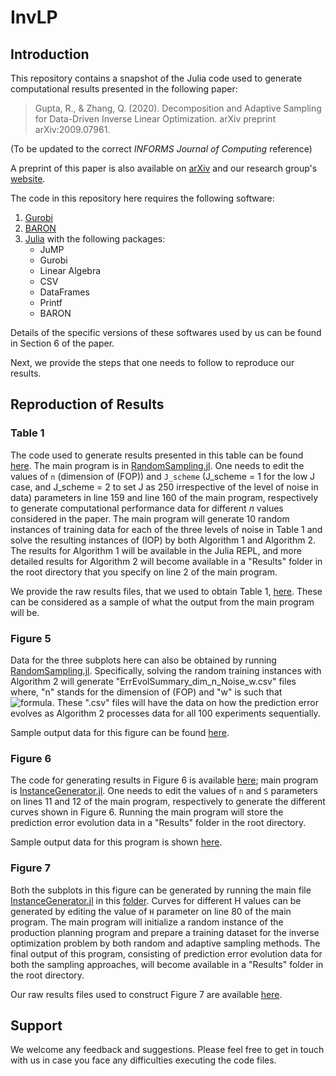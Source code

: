 # InvLP

## Introduction
This repository contains a snapshot of the Julia code used to generate computational results presented in the following paper:
> Gupta, R., & Zhang, Q. (2020). Decomposition and Adaptive Sampling for Data-Driven Inverse Linear Optimization. arXiv preprint arXiv:2009.07961.

(To be updated to the correct <em>INFORMS Journal of Computing</em> reference)

A preprint of this paper is also available on [arXiv](https://arxiv.org/abs/2009.07961) and our research group's [website](https://qizh.cems.umn.edu/publications/journal-articles).

The code in this repository here requires the following software:
1. [Gurobi](https://www.gurobi.com/)
2. [BARON](https://minlp.com/baron-solver)
3. [Julia](https://julialang.org/) with the following packages:
    - JuMP
    - Gurobi
    - Linear Algebra
    - CSV
    - DataFrames
    - Printf
    - BARON

Details of the specific versions of these softwares used by us can be found in Section 6 of the paper.

Next, we provide the steps that one needs to follow to reproduce our results.

## Reproduction of Results

### Table 1
The code used to generate results presented in this table can be found [here](https://github.com/ddolab/InvLP/tree/main/CaseStudy1_Customer_Preference_Learning/RandomSampling). The main program is in [RandomSampling.jl](https://github.com/ddolab/InvLP/blob/main/CaseStudy1_Customer_Preference_Learning/RandomSampling/RandomSampling.jl). One needs to edit the values of ``n`` (dimension of (FOP)) and ``J_scheme`` (J_scheme = 1 for the low J case, and J_scheme = 2 to set J as 250 irrespective of the level of noise in data) parameters in line 159 and line 160 of the main program, respectively to generate computational performance data for different $n$ values considered in the paper. The main program will generate 10 random instances of training data for each of the three levels of noise in Table 1 and solve the resulting instances of (IOP) by both Algorithm 1 and Algorithm 2. The results for Algorithm 1 will be available in the Julia REPL, and more detailed results for Algorithm 2 will become available in a "Results" folder in the root directory that you specify on line 2 of the main program.

We provide the raw results files, that we used to obtain Table 1, [here](https://github.com/ddolab/InvLP/tree/main/CaseStudy1_Customer_Preference_Learning/Results/RandomSampling). These can be considered as a sample of what the output from the main program will be.

### Figure 5
Data for the three subplots here can also be obtained by running [RandomSampling.jl](https://github.com/ddolab/InvLP/blob/main/CaseStudy1_Customer_Preference_Learning/RandomSampling/RandomSampling.jl). Specifically, solving the random training instances with Algorithm 2 will generate "ErrEvolSummary_dim_n_Noise_w.csv" files where, "n" stands for the dimension of (FOP) and "w" is such that ![formula](https://render.githubusercontent.com/render/math?math=\sigma%20=%201/w). These ".csv" files will have the data on how the prediction error evolves as Algorithm 2 processes data for all 100 experiments sequentially. 

Sample output data for this figure can be found [here](https://github.com/ddolab/InvLP/tree/main/CaseStudy1_Customer_Preference_Learning/Results/RandomSampling/Decomposition/High_fixed_J_250/Results1_dim_25_noise_10).

### Figure 6
The code for generating results in Figure 6 is available [here](https://github.com/ddolab/InvLP/tree/main/CaseStudy1_Customer_Preference_Learning/AdaptiveSampling); main program is [InstanceGenerator.jl](https://github.com/ddolab/InvLP/blob/main/CaseStudy1_Customer_Preference_Learning/AdaptiveSampling/InstanceGenerator.jl). One needs to edit the values of ``n`` and ``S`` parameters on lines 11 and 12 of the main program, respectively to generate the different curves shown in Figure 6. Running the main program will store the prediction error evolution data in a "Results" folder in the root directory. 

Sample output data for this program is shown [here](https://github.com/ddolab/InvLP/tree/main/CaseStudy1_Customer_Preference_Learning/Results/AdaptiveSampling). 

### Figure 7
Both the subplots in this figure can be generated by running the main file [InstanceGenerator.jl](https://github.com/ddolab/InvLP/blob/main/CaseStudy2_Production_Planning/InstanceGenerator.jl) in this [folder](https://github.com/ddolab/InvLP/tree/main/CaseStudy2_Production_Planning). Curves for different H values can be generated by editing the value of ``H`` parameter on line 80 of the main program. The main program will initialize a random instance of the production planning program and prepare a training dataset for the inverse optimization problem by both random and adaptive sampling methods. The final output of this program, consisting of prediction error evolution data for both the sampling approaches, will become available in a "Results" folder in the root directory. 

Our raw results files used to construct Figure 7 are available [here](https://github.com/ddolab/InvLP/tree/main/CaseStudy2_Production_Planning/Results).

## Support
We welcome any feedback and suggestions. Please feel free to get in touch with us in case you face any difficulties executing the code files.
